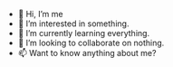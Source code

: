 - 👋 Hi, I’m me
- 👀 I’m interested in something.
- 🌱 I’m currently learning everything.
- 💞️ I’m looking to collaborate on nothing.
- 📫 Want to know anything about me?
